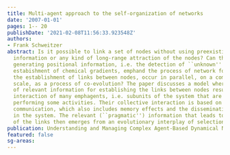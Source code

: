 ```yaml
---
title: Multi-agent approach to the self-organization of networks
date: '2007-01-01'
pages: 1-- 20
publishDate: '2021-02-08T11:56:33.923548Z'
authors:
- Frank Schweitzer
abstract: Is it possible to link a set of nodes without using preexisting positional
  information or any kind of long-range attraction of the nodes? Can the process of
  generating positional information, i.e. the detection of ``unknown'' nodes and the
  estabishment of chemical gradients, emphand the process of network formation, i.e.
  the establishment of links between nodes, occur in parallel, on a comparable time
  scale, as a process of co-evolution? The paper discusses a model where the generation
  of relevant information for establishing the links between nodes results from the
  interaction of many emphagents, i.e. subunits of the system that are capable of
  performing some activities. Their collective interaction is based on (indirect)
  communication, which also includes memory effects and the dissemination of information
  in the system. The relevant (``pragmatic'') information that leads to the establishment
  of the links then emerges from an evolutionary interplay of selection and reamplification.
publication: Understanding and Managing Complex Agent-Based Dynamical Networks
featured: false
sg-areas:
---
```

